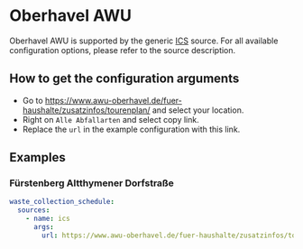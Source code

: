 # Oberhavel AWU

Oberhavel AWU is supported by the generic [ICS](/doc/source/ics.md) source. For all available configuration options, please refer to the source description.


## How to get the configuration arguments

- Go to <https://www.awu-oberhavel.de/fuer-haushalte/zusatzinfos/tourenplan/> and select your location.  
- Right on `Alle Abfallarten` and select copy link.
- Replace the `url` in the example configuration with this link.

## Examples

### Fürstenberg Altthymener Dorfstraße

```yaml
waste_collection_schedule:
  sources:
    - name: ics
      args:
        url: https://www.awu-oberhavel.de/fuer-haushalte/zusatzinfos/tourenplan/?no_cache=1&export=pap,hm,lvp,bio&city=F%C3%BCrstenberg/Havel%20OT%20Altthymen&street=Altthymener%20Dorfstra%C3%9Fe
```
